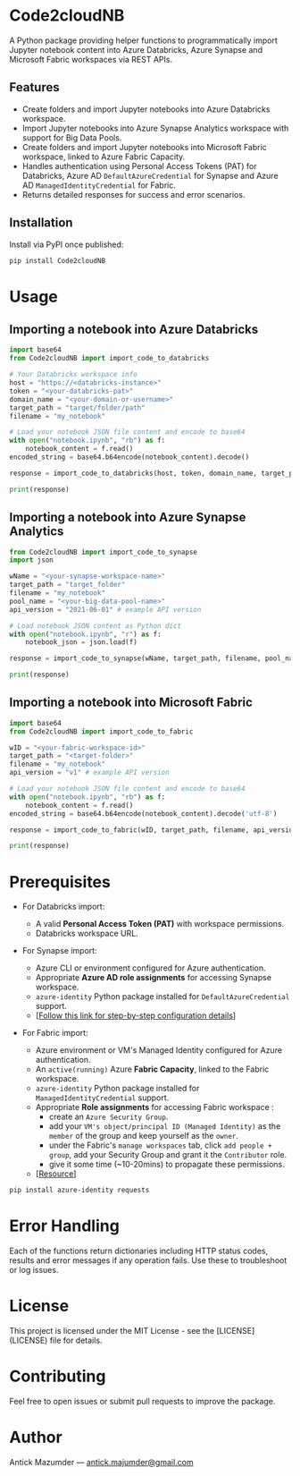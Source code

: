 # Code2cloudNB

A Python package providing helper functions to programmatically import Jupyter notebook content into Azure Databricks, Azure Synapse and Microsoft Fabric workspaces via REST APIs.

## Features

- Create folders and import Jupyter notebooks into Azure Databricks workspace.
- Import Jupyter notebooks into Azure Synapse Analytics workspace with support for Big Data Pools.
- Create folders and import Jupyter notebooks into Microsoft Fabric workspace, linked to Azure Fabric Capacity.
- Handles authentication using Personal Access Tokens (PAT) for Databricks, Azure AD `DefaultAzureCredential` for Synapse and Azure AD `ManagedIdentityCredential` for Fabric.
- Returns detailed responses for success and error scenarios.

## Installation

Install via PyPI once published:

```bash
pip install Code2cloudNB
```

# Usage

## Importing a notebook into Azure Databricks

```python
import base64
from Code2cloudNB import import_code_to_databricks

# Your Databricks workspace info
host = "https://<databricks-instance>"
token = "<your-databricks-pat>"
domain_name = "<your-domain-or-username>"
target_path = "target/folder/path"
filename = "my_notebook"

# Load your notebook JSON file content and encode to base64
with open("notebook.ipynb", "rb") as f:
    notebook_content = f.read()
encoded_string = base64.b64encode(notebook_content).decode()

response = import_code_to_databricks(host, token, domain_name, target_path, filename, encoded_string)

print(response)
```

## Importing a notebook into Azure Synapse Analytics

```python
from Code2cloudNB import import_code_to_synapse
import json

wName = "<your-synapse-workspace-name>"
target_path = "target_folder"
filename = "my_notebook"
pool_name = "<your-big-data-pool-name>"
api_version = "2021-06-01" # example API version

# Load notebook JSON content as Python dict
with open("notebook.ipynb", "r") as f:
    notebook_json = json.load(f)

response = import_code_to_synapse(wName, target_path, filename, pool_name, notebook_json, api_version)

print(response)
```

## Importing a notebook into Microsoft Fabric

```python
import base64
from Code2cloudNB import import_code_to_fabric

wID = "<your-fabric-workspace-id>"
target_path = "<target-folder>"
filename = "my_notebook"
api_version = "v1" # example API version

# Load your notebook JSON file content and encode to base64
with open("notebook.ipynb", "rb") as f:
    notebook_content = f.read()
encoded_string = base64.b64encode(notebook_content).decode('utf-8')

response = import_code_to_fabric(wID, target_path, filename, api_version, encoded_string)

print(response)
```

# Prerequisites

- For Databricks import:
    - A valid **Personal Access Token (PAT)** with workspace permissions.
    - Databricks workspace URL.

- For Synapse import:
    - Azure CLI or environment configured for Azure authentication.
    - Appropriate **Azure AD role assignments** for accessing Synapse workspace.
    - `azure-identity` Python package installed for `DefaultAzureCredential` support.
    - [[Follow this link for step-by-step configuration details](https://learn.microsoft.com/en-us/azure/synapse-analytics/security/how-to-set-up-access-control#step-3-create-and-configure-your-synapse-workspace)]

- For Fabric import:
    - Azure environment or VM's Managed Identity configured for Azure authentication.
    - An `active(running)` Azure **Fabric Capacity**, linked to the Fabric workspace.
    - `azure-identity` Python package installed for `ManagedIdentityCredential` support.
    - Appropriate **Role assignments** for accessing Fabric workspace :
        - create an `Azure Security Group`.
        - add your `VM's object/principal ID (Managed Identity)` as the `member` of the group and keep yourself as the `owner`.
        - under the Fabric's `manage workspaces` tab, click `add people + group`, add your Security Group and grant it the `Contributor` role.
        - give it some time (~10-20mins) to propagate these permissions.
    - [[Resource](https://learn.microsoft.com/en-us/rest/api/fabric/notebook/items/create-notebook?tabs=HTTP)]

```bash
pip install azure-identity requests
```

# Error Handling

Each of the functions return dictionaries including HTTP status codes, results and error messages if any operation fails. Use these to troubleshoot or log issues.

# License

This project is licensed under the MIT License - see the [LICENSE] (LICENSE) file for details.

# Contributing

Feel free to open issues or submit pull requests to improve the package.

# Author

Antick Mazumder — antick.majumder@gmail.com